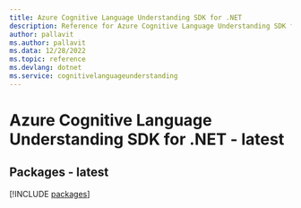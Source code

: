 ```yaml
---
title: Azure Cognitive Language Understanding SDK for .NET
description: Reference for Azure Cognitive Language Understanding SDK for .NET
author: pallavit
ms.author: pallavit
ms.data: 12/28/2022
ms.topic: reference
ms.devlang: dotnet
ms.service: cognitivelanguageunderstanding
---
```

# Azure Cognitive Language Understanding SDK for .NET - latest
## Packages - latest
[!INCLUDE [packages](cognitive-language-understanding-index.md)]